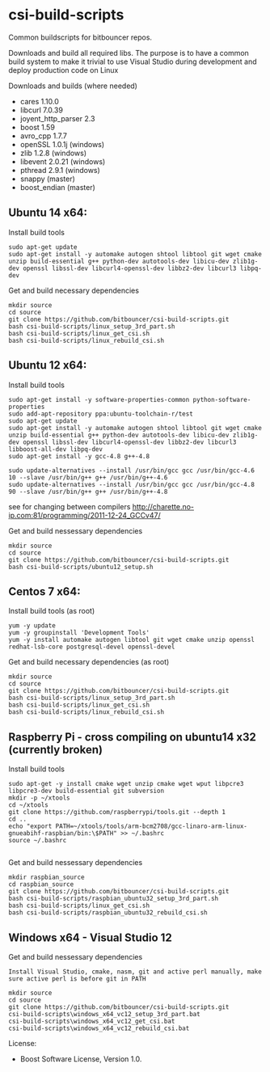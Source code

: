 csi-build-scripts
=================
Common buildscripts for bitbouncer repos. 

Downloads and build all required libs. The purpose is to have a common build system to make it trivial to use Visual Studio during development and deploy production code on Linux

Downloads and builds (where needed)
  * cares              1.10.0 
  * libcurl            7.0.39 
  * joyent_http_parser 2.3 
  * boost              1.59
  * avro_cpp           1.7.7
  * openSSL            1.0.1j (windows)
  * zlib               1.2.8  (windows)
  * libevent           2.0.21 (windows)
  * pthread            2.9.1  (windows)
  * snappy             (master)
  * boost_endian       (master)

## Ubuntu 14 x64:

Install build tools
```
sudo apt-get update
sudo apt-get install -y automake autogen shtool libtool git wget cmake unzip build-essential g++ python-dev autotools-dev libicu-dev zlib1g-dev openssl libssl-dev libcurl4-openssl-dev libbz2-dev libcurl3 libpq-dev

```

Get and build necessary dependencies
```
mkdir source
cd source
git clone https://github.com/bitbouncer/csi-build-scripts.git
bash csi-build-scripts/linux_setup_3rd_part.sh
bash csi-build-scripts/linux_get_csi.sh
bash csi-build-scripts/linux_rebuild_csi.sh
```
## Ubuntu 12 x64:

Install build tools
```
sudo apt-get install -y software-properties-common python-software-properties
sudo add-apt-repository ppa:ubuntu-toolchain-r/test
sudo apt-get update
sudo apt-get install -y automake autogen shtool libtool git wget cmake unzip build-essential g++ python-dev autotools-dev libicu-dev zlib1g-dev openssl libssl-dev libcurl4-openssl-dev libbz2-dev libcurl3 libboost-all-dev libpq-dev
sudo apt-get install -y gcc-4.8 g++-4.8

sudo update-alternatives --install /usr/bin/gcc gcc /usr/bin/gcc-4.6 10 --slave /usr/bin/g++ g++ /usr/bin/g++-4.6
sudo update-alternatives --install /usr/bin/gcc gcc /usr/bin/gcc-4.8 90 --slave /usr/bin/g++ g++ /usr/bin/g++-4.8

```
see for changing between compilers
http://charette.no-ip.com:81/programming/2011-12-24_GCCv47/


Get and build nessessary dependencies
```
mkdir source
cd source
git clone https://github.com/bitbouncer/csi-build-scripts.git
bash csi-build-scripts/ubuntu12_setup.sh
```

## Centos 7 x64:

Install build tools (as root)
```
yum -y update
yum -y groupinstall 'Development Tools'
yum -y install automake autogen libtool git wget cmake unzip openssl redhat-lsb-core postgresql-devel openssl-devel
```

Get and build necessary dependencies (as root)
```
mkdir source
cd source
git clone https://github.com/bitbouncer/csi-build-scripts.git
bash csi-build-scripts/linux_setup_3rd_part.sh
bash csi-build-scripts/linux_get_csi.sh
bash csi-build-scripts/linux_rebuild_csi.sh
```

## Raspberry Pi - cross compiling on ubuntu14 x32 (currently broken)

Install build tools
```
sudo apt-get -y install cmake wget unzip cmake wget wput libpcre3 libpcre3-dev build-essential git subversion 
mkdir -p ~/xtools
cd ~/xtools
git clone https://github.com/raspberrypi/tools.git --depth 1
cd ..
echo "export PATH=~/xtools/tools/arm-bcm2708/gcc-linaro-arm-linux-gnueabihf-raspbian/bin:\$PATH" >> ~/.bashrc
source ~/.bashrc


```
Get and build nessessary dependencies 
```
mkdir raspbian_source
cd raspbian_source
git clone https://github.com/bitbouncer/csi-build-scripts.git
bash csi-build-scripts/raspbian_ubuntu32_setup_3rd_part.sh
bash csi-build-scripts/linux_get_csi.sh
bash csi-build-scripts/raspbian_ubuntu32_rebuild_csi.sh
```

## Windows x64 - Visual Studio 12

Get and build nessessary dependencies
```
Install Visual Studio, cmake, nasm, git and active perl manually, make sure active perl is before git in PATH

mkdir source
cd source
git clone https://github.com/bitbouncer/csi-build-scripts.git
csi-build-scripts\windows_x64_vc12_setup_3rd_part.bat
csi-build-scripts\windows_x64_vc12_get_csi.bat
csi-build-scripts\windows_x64_vc12_rebuild_csi.bat
```

License:
- Boost Software License, Version 1.0.



